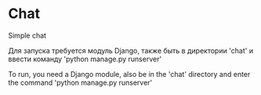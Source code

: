 # Chat
Simple chat

Для запуска требуется модуль Django, также быть в директории  'chat' и ввести команду 'python manage.py runserver'


To run, you need a Django module, also be in the 'chat' directory and enter the command 'python manage.py runserver'

